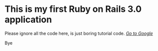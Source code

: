 # This is my first Ruby on Rails 3.0 application

Please ignore all the code here, is just boring tutorial code.
[*Go to Google*](http://www.google.com)

Bye
